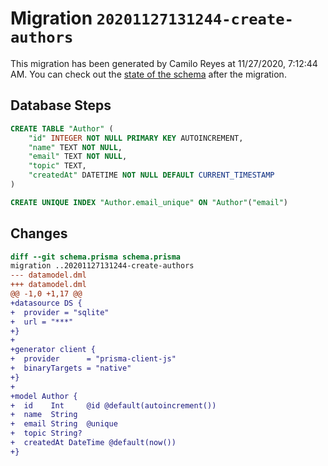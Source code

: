 # Migration `20201127131244-create-authors`

This migration has been generated by Camilo Reyes at 11/27/2020, 7:12:44 AM.
You can check out the [state of the schema](./schema.prisma) after the migration.

## Database Steps

```sql
CREATE TABLE "Author" (
    "id" INTEGER NOT NULL PRIMARY KEY AUTOINCREMENT,
    "name" TEXT NOT NULL,
    "email" TEXT NOT NULL,
    "topic" TEXT,
    "createdAt" DATETIME NOT NULL DEFAULT CURRENT_TIMESTAMP
)

CREATE UNIQUE INDEX "Author.email_unique" ON "Author"("email")
```

## Changes

```diff
diff --git schema.prisma schema.prisma
migration ..20201127131244-create-authors
--- datamodel.dml
+++ datamodel.dml
@@ -1,0 +1,17 @@
+datasource DS {
+  provider = "sqlite"
+  url = "***"
+}
+
+generator client {
+  provider      = "prisma-client-js"
+  binaryTargets = "native"
+}
+
+model Author {
+  id    Int     @id @default(autoincrement())
+  name  String
+  email String  @unique
+  topic String?
+  createdAt DateTime @default(now())
+}
```


